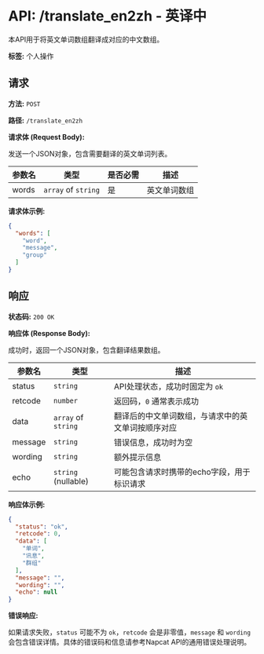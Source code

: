 # API: /translate_en2zh - 英译中

本API用于将英文单词数组翻译成对应的中文数组。

**标签:** 个人操作

## 请求

**方法:** `POST`

**路径:** `/translate_en2zh`

**请求体 (Request Body):**

发送一个JSON对象，包含需要翻译的英文单词列表。

| 参数名 | 类型 | 是否必需 | 描述 |
|---|---|---|---|
| words | `array` of `string` | 是 | 英文单词数组 |

**请求体示例:**

```json
{
  "words": [
    "word",
    "message",
    "group"
  ]
}
```

## 响应

**状态码:** `200 OK`

**响应体 (Response Body):**

成功时，返回一个JSON对象，包含翻译结果数组。

| 参数名 | 类型 | 描述 |
|---|---|---|
| status | `string` | API处理状态，成功时固定为 `ok` |
| retcode | `number` | 返回码，`0` 通常表示成功 |
| data | `array` of `string` | 翻译后的中文单词数组，与请求中的英文单词按顺序对应 |
| message | `string` | 错误信息，成功时为空 |
| wording | `string` | 额外提示信息 |
| echo | `string` (nullable) | 可能包含请求时携带的echo字段，用于标识请求 |

**响应体示例:**

```json
{
  "status": "ok",
  "retcode": 0,
  "data": [
    "单词",
    "讯息",
    "群组"
  ],
  "message": "",
  "wording": "",
  "echo": null
}
```

**错误响应:**

如果请求失败，`status` 可能不为 `ok`，`retcode` 会是非零值，`message` 和 `wording` 会包含错误详情。具体的错误码和信息请参考Napcat API的通用错误处理说明。
